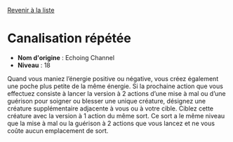 [Revenir à la liste](list.md)

# Canalisation répétée

 * **Nom d'origine** : Echoing Channel
 * **Niveau** : 18


<p>Quand vous maniez l’énergie positive ou négative, vous créez également une poche plus petite de la même énergie. Si la prochaine action que vous effectuez consiste à lancer la version à 2 actions d’une mise à mal ou d’une guérison pour soigner ou blesser une unique créature, désignez une créature supplémentaire adjacente à vous ou à votre cible. Ciblez cette créature avec la version à 1 action du même sort. Ce sort a le même niveau que la mise à mal ou la guérison à 2 actions que vous lancez et ne vous coûte aucun emplacement de sort.</p>